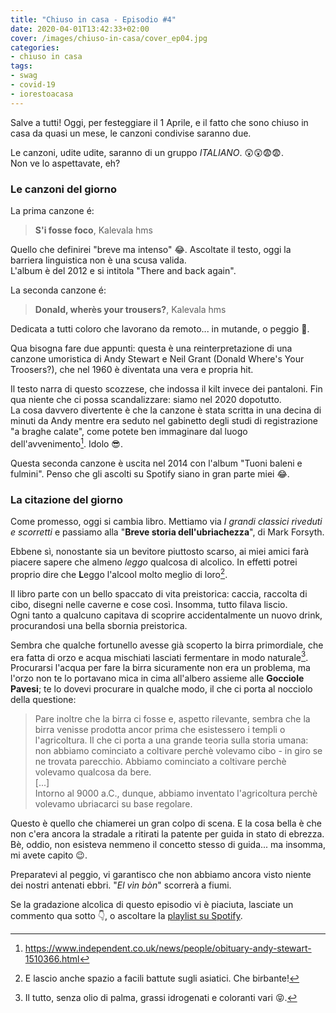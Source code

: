 ```yaml
---
title: "Chiuso in casa - Episodio #4"
date: 2020-04-01T13:42:33+02:00
cover: /images/chiuso-in-casa/cover_ep04.jpg
categories:
- chiuso in casa
tags:
- swag
- covid-19
- iorestoacasa
---
```

Salve a tutti!
Oggi, per festeggiare il 1 Aprile, e il fatto che sono chiuso in casa da quasi un mese,
le canzoni condivise saranno due.  

Le canzoni, udite udite, saranno di un gruppo _ITALIANO_. 😲😲😨😨.  
Non ve lo aspettavate, eh?

### Le canzoni del giorno

La prima canzone é:

> **S'i fosse foco**, Kalevala hms

Quello che definirei "breve ma intenso" 😂. Ascoltate il testo, oggi la barriera
linguistica non è una scusa valida.  
L'album è del 2012 e si intitola "There and back again".

La seconda canzone é:

> **Donald, wherès your trousers?**,  Kalevala hms

Dedicata a tutti coloro che lavorano da remoto... in mutande, o peggio 🙈.  

Qua bisogna fare due appunti: questa è una reinterpretazione di una canzone umoristica di
Andy Stewart e Neil Grant (Donald Where's Your Troosers?), che nel 1960 è diventata
una vera e propria hit.

Il testo narra di questo scozzese, che indossa il kilt invece dei pantaloni. Fin qua
niente che ci possa scandalizzare: siamo nel 2020 dopotutto.  
La cosa davvero divertente è che la canzone è stata scritta in una decina di
minuti da Andy mentre era seduto nel gabinetto degli studi di registrazione
"a braghe calate", come potete ben immaginare dal luogo dell'avvenimento[^0].
Idolo 😎.

Questa seconda canzone è uscita nel 2014 con l'album "Tuoni baleni e fulmini".
Penso che gli ascolti su Spotify siano in gran parte miei 😂.

### La citazione del giorno
Come promesso, oggi si cambia libro. Mettiamo via _I grandi classici riveduti e
scorretti_ e passiamo alla "**Breve storia dell'ubriachezza**", di Mark Forsyth.

Ebbene sì, nonostante sia un bevitore piuttosto scarso, ai miei amici farà piacere
sapere che almeno _leggo_ qualcosa di alcolico. In effetti potrei proprio dire che
**L**eggo l'alcool molto meglio di loro[^1].

Il libro parte con un bello spaccato di vita preistorica: caccia, raccolta di cibo,
disegni nelle caverne e cose così. Insomma, tutto filava liscio.  
Ogni tanto a qualcuno capitava di scoprire accidentalmente un nuovo drink, procurandosi
una bella sbornia preistorica.

Sembra che qualche fortunello avesse già scoperto la birra primordiale,
che era fatta di orzo e acqua mischiati lasciati fermentare in modo naturale[^2].
Procurarsi l'acqua per fare la birra sicuramente non era un problema,
ma l'orzo non te lo portavano mica in cima all'albero assieme alle **Gocciole Pavesi**;
te lo dovevi procurare in qualche modo, il che ci porta al nocciolo della questione:

> Pare inoltre che la birra ci fosse e, aspetto rilevante, sembra che la birra venisse
prodotta ancor prima che esistessero i templi o l'agricoltura. Il che ci porta a
una grande teoria sulla storia umana: non abbiamo cominciato a coltivare perchè
volevamo cibo - in giro se ne trovata parecchio. Abbiamo cominciato a coltivare
perchè volevamo qualcosa da bere.  
[...]  
Intorno al 9000 a.C., dunque, abbiamo inventato l'agricoltura perchè volevamo
ubriacarci su base regolare.

Questo è quello che chiamerei un gran colpo di scena.
E la cosa bella è che non c'era ancora la stradale a ritirati la patente
per guida in stato di ebrezza. Bè, oddio, non esisteva nemmeno il concetto stesso
di guida... ma insomma, mi avete capito 😉.  

Preparatevi al peggio, vi garantisco che non abbiamo ancora visto niente dei nostri
antenati ebbri. "_El vìn bòn_" scorrerà a fiumi.

Se la gradazione alcolica di questo episodio vi è piaciuta, lasciate un commento qua sotto 👇,
o ascoltare la [playlist su Spotify](https://spoti.fi/3apGc1X).  

[^0]: https://www.independent.co.uk/news/people/obituary-andy-stewart-1510366.html
[^1]: E lascio anche spazio a facili battute sugli asiatici. Che birbante!
[^2]: Il tutto, senza olio di palma, grassi idrogenati e coloranti vari 😝.
